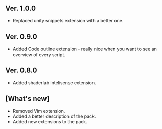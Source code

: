## Ver. 1.0.0
- Replaced unity snippets extension with a better one.
## Ver. 0.9.0
- Added Code outline extension - really nice when you want to see an overview of every script.

## Ver. 0.8.0
- Added shaderlab intelisense extension.

## [What's new]
- Removed Vim extension.
- Added a better description of the pack.
- Added new extensions to the pack.
